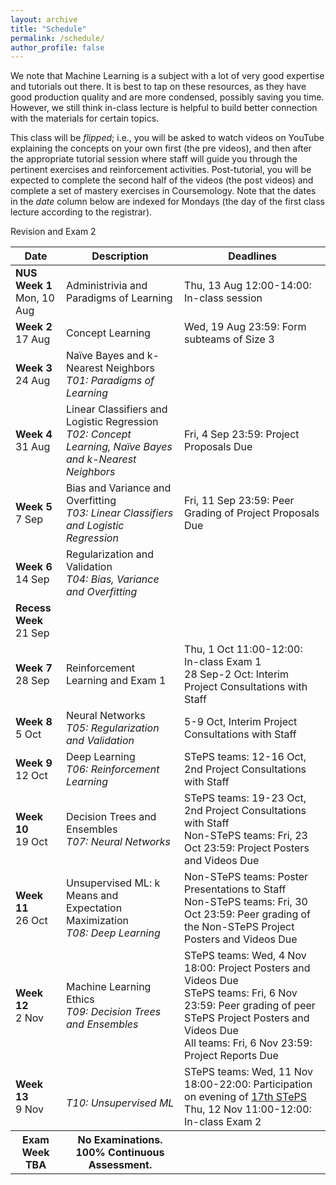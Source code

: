 ```yaml
---
layout: archive
title: "Schedule"
permalink: /schedule/
author_profile: false
---
```


We note that Machine Learning is a subject with a lot of very good expertise and tutorials out there. It is best to tap on these resources, as they have good production quality and are more condensed, possibly saving you time. However, we still think in-class lecture is helpful to build better connection with the materials for certain topics.

This class will be _flipped_; i.e., you will be asked to watch videos on YouTube explaining the concepts on your own first (the pre videos), and then after the appropriate tutorial session where staff will guide you through the pertinent exercises and reinforcement activities. Post-tutorial, you will be expected to complete the second half of the videos (the post videos) and complete a set of mastery exercises in Coursemology.  Note that the dates in the _date_ column below are indexed for Mondays (the day of the first class lecture according to the registrar).

<!--- For those who find the pace of the videos too fast or needing a bit more time to digest the materials, we will offer an in-class help session during the lecture slot (i.e., Thursdays 12:00-14:00) on the remaining weeks (Weeks 2-6 and 8-12). This is completely optional (not counting against your workload), and we will not be introducing any material for the help sessions. It is just voluntary help from all of us on the staff. -->


<table class="table table-striped">
<thead class="thead-inverse"><tr><th>Date</th><th>Description</th><th>Deadlines</th></tr></thead>
<tbody>
<tr>
  <td><b>NUS Week 1</b><br />Mon, 10 Aug
  </td>
  <td>Administrivia and Paradigms of Learning</td>
  <td>Thu, 13 Aug 12:00-14:00: In-class session
  </td>
</tr>
<tr>
  <td><b>Week 2</b><br />17 Aug
  </td>
  <td>Concept Learning
  </td>
  <td>Wed, 19 Aug 23:59: Form subteams of Size 3
  </td>
</tr>
<tr>
  <td><b>Week 3</b><br />24 Aug
  </td>
  <td>Naïve Bayes and k-Nearest Neighbors
  <em><br />T01: Paradigms of Learning</em>
  <td>
  </td>
  </td>
</tr>
<tr>
  <td><b>Week 4</b><br />31 Aug
  </td>
  <td>Linear Classifiers and Logistic Regression
  <br /><em>T02: Concept Learning, Naïve Bayes and k-Nearest Neighbors</em>
  </td>
  <td>Fri, 4 Sep 23:59: Project Proposals Due
  </td>
</tr>
<tr>
  <td><b>Week 5</b><br />7 Sep
  </td>
  <td>Bias and Variance and Overfitting
  <br />
  <em>T03: Linear Classifiers and Logistic Regression</em>
  </td>
  <td>Fri, 11 Sep 23:59: Peer Grading of Project Proposals Due
  </td>
</tr>
<tr>
  <td><b>Week 6</b><br />14 Sep
  </td>
  <td>Regularization and Validation
  <br /><em>T04: Bias, Variance and Overfitting</em>
  </td>
  <td>
  </td>
</tr>
<tr>
  <td><b>Recess Week</b><br />21 Sep
  </td>
  <td>
  </td>
  <td>
  </td>
</tr>
<tr>
  <td><b>Week 7</b><br />28 Sep
  </td>
  <td>Reinforcement Learning and Exam 1
  </td>
  <td>Thu, 1 Oct 11:00-12:00: In-class Exam 1
  <br />28 Sep-2 Oct: Interim Project Consultations with Staff
  </td>
</tr>
<tr>
  <td><b>Week 8</b><br />5 Oct
  </td>
  <td>Neural Networks
  <br /><em>T05: Regularization and Validation</em>
  </td>
  <td>5-9 Oct, Interim Project Consultations with Staff
  </td>
</tr>
<tr>
  <td><b>Week 9</b><br />12 Oct
  </td>
  <td>Deep Learning
  <br /><em>T06: Reinforcement Learning</em>
  </td>
  <td>STePS teams: 12-16 Oct, 2nd Project Consultations with Staff
  </td>
</tr>
<tr>
  <td><b>Week 10</b><br />19 Oct
  </td>
  <td>Decision Trees and Ensembles
  <br /><em>T07: Neural Networks</em>
  </td>
  <td>STePS teams: 19-23 Oct, 2nd Project Consultations with Staff
  <br />Non-STePS teams: Fri, 23 Oct 23:59: Project Posters and Videos Due
  </td>
</tr>
<tr>
  <td><b>Week 11</b><br />26 Oct
  </td>
  <td>Unsupervised ML: k Means and Expectation Maximization
  <br /><em>T08: Deep Learning</em>
  </td>
  <td>Non-STePS teams: Poster Presentations to Staff
  <br />Non-STePS teams: Fri, 30 Oct 23:59: Peer grading of the Non-STePS Project Posters and Videos Due
  </td>
</tr>
<tr>
  <td><b>Week 12</b><br />2 Nov
  </td>
  <td>Machine Learning Ethics
  <br /><em>T09: Decision Trees and Ensembles</em>
  </td>
  <td>STePS teams: Wed, 4 Nov 18:00: Project Posters and Videos Due
  <br />STePS teams: Fri, 6 Nov 23:59: Peer grading of peer STePS Project Posters and Videos Due
  <br />All teams: Fri, 6 Nov 23:59: Project Reports Due
  </td>
</tr>
<tr>Revision and Exam 2
  <td><b>Week 13</b><br />9 Nov
  </td>
  <td>
  <br /><em>T10: Unsupervised ML</em>
  </td>
  <td>
    STePS teams: Wed, 11 Nov 18:00-22:00: Participation on evening of <a href="http://isteps.comp.nus.edu.sg/event/17th-steps/module/CS3244">17th STePS</a>
    <br />Thu, 12 Nov 11:00-12:00: In-class Exam 2
  </td>
</tr>
<tr>
  <th><b>Exam Week</b><br />TBA
  </th>
  <th>No Examinations.  100% Continuous Assessment.
  </th>
  <th>
  </th>
</tr>
</tbody></table>

<p><br /></p>

<!--

<p>You can import the below calendar via its URL <a href="https://calendar.google.com/calendar?cid=MTFnY205bm5pNjJxcDIwcWhqOTVpOHFuNHNAZ3JvdXAuY2FsZW5kYXIuZ29vZ2xlLmNvbQ">https://calendar.google.com/calendar?cid=MTFnY205bm5pNjJxcDIwcWhqOTVpOHFuNHNAZ3JvdXAuY2FsZW5kYXIuZ29vZ2xlLmNvbQ</a>.</p>

<center><iframe align="middle" src="https://calendar.google.com/calendar/embed?height=400&amp;wkst=1&amp;bgcolor=%23ffffff&amp;ctz=Asia%2FSingapore&amp;src=MTFnY205bm5pNjJxcDIwcWhqOTVpOHFuNHNAZ3JvdXAuY2FsZW5kYXIuZ29vZ2xlLmNvbQ&amp;color=%230B8043&amp;showCalendars=0&amp;showTz=0&amp;mode=AGENDA" style="border-width:0" width="800" height="400" frameborder="0" scrolling="no"></iframe></center>

-->
